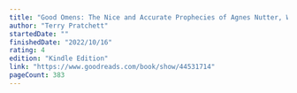 ```yaml
---
title: "Good Omens: The Nice and Accurate Prophecies of Agnes Nutter, Witch"
author: "Terry Pratchett"
startedDate: ""
finishedDate: "2022/10/16"
rating: 4
edition: "Kindle Edition"
link: "https://www.goodreads.com/book/show/44531714"
pageCount: 383
---
```



